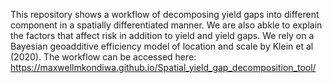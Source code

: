 This repository shows a workflow of decomposing yield gaps into different component in a spatially differentiated manner. We are also abkle to explain the factors that affect risk in addition to yield and yield gaps. We rely on a Bayesian geoadditive efficiency model of location and scale by Klein et al (2020).
The workflow can be accessed here: https://maxwellmkondiwa.github.io/Spatial_yield_gap_decomposition_tool/
